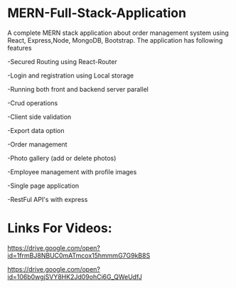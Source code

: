 # MERN-Full-Stack-Application
A complete MERN stack application about order management system using React, Express,Node, MongoDB, Bootstrap.
The application has following features  

-Secured Routing using React-Router

-Login and registration using Local storage

-Running both front and backend server parallel

-Crud operations

-Client side validation

-Export data option

-Order management

-Photo gallery (add or delete photos)

-Employee management with profile images

-Single page application

-RestFul API's with express

# Links For Videos:
https://drive.google.com/open?id=1frmBJ8NBUC0mATmcox15hmmmG7G9kB8S

https://drive.google.com/open?id=106b0wgjSVY8HK2Jd09ohCi6G_QWeUdfJ


